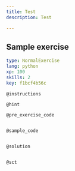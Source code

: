 ```yaml
---
title: Test
description: Test

---
```

## Sample exercise

```yaml
type: NormalExercise
lang: python
xp: 100
skills: 2
key: f1bcf4b56c
```


`@instructions`

`@hint`

`@pre_exercise_code`
```{python}

```

`@sample_code`
```{python}

```

`@solution`
```{python}

```

`@sct`
```{python}

```
